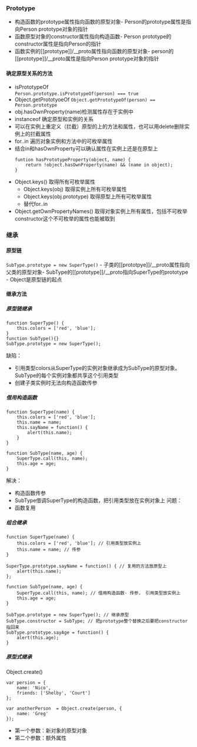 ### Prototype  
- 构造函数的prototype属性指向函数的原型对象- Person的prototype属性是指向Person prototype对象的指针
- 函数原型对象的constructor属性指向构造函数- Person prototype的constructor属性是指向Person的指针
- 函数实例的[[prototype]]/__proto属性指向函数的原型对象- person的[[prototype]]/__proto属性是指向Person prototype对象的指针
#### 确定原型关系的方法
- isPrototypeOf  
```Person.prototype.isPrototypeOf(person) === true```
- Object.getPrototyoeOf
```Object.getPrototypeOf(person) == Person.prototype```
- obj.hasOwnProperty(name)检测属性存在于实例中
- instanceof 确定原型和实例的关系  
- 可以在实例上重定义（拦截）原型的上的方法和属性，也可以用delete删除实例上的拦截属性  
- for..in 遍历对象实例和方法中的可枚举属性  
- 结合in和hasOwnProperty可以确认属性在实例上还是在原型上
  ```
  funtion hasPrototypeProperty(object, name) {
      return !object.hasOwnProperty(name) && (name in object);
  } 
  ``` 
- Object.keys() 取得所有可枚举属性
    - Object.keys(obj) 取得实例上所有可枚举属性 
    - Object.keys(obj.prototype) 取得原型上所有可枚举属性 
    - 替代for..in
- Object.getOwnPropertyNames() 取得对象实例上所有属性，包括不可枚举    
  constructor这个不可枚举的属性也能被取到  

### 继承  
#### 原型链   
```SubType.prototype = new SuperType()```
    - 子类的[[prototpye]]/__proto属性指向父类的原型对象- SubType的[[prototype]]/__proto指向SuperType的prototype
    - Object是原型链的起点 
#### 继承方法
##### 原型链继承
```
function SuperType() {
    this.colors = ['red', 'blue'];
}
function SubType(){}
SubType.prototype = new SuperType();
```
缺陷：
- 引用类型colors从SuperType的实例对象继承成为SubType的原型对象。SubType的每个实例对象都共享这个引用类型
- 创建子类实例时无法向构造函数传参

##### 借用构造函数
```
function SuperType(name) {
    this.colors = ['red', 'blue'];
    this.name = name;
    this.sayName = function() {
        alert(this.name);
    }
}

function SubType(name, age) {
    SuperType.call(this, name);
    this.age = age;
}
```
解决：
- 构造函数传参
- SubType借调SuperType的构造函数，把引用类型放在实例对象上
问题：
- 函数复用

##### 组合继承
```
function SuperType(name) {
    this.colors = ['red', 'blue']; // 引用类型放实例上
    this.name = name; // 传参
}

SuperType.prototype.sayName = function() { // 复用的方法放原型上
    alert(this.name); 
};

function SubType(name, age) {
    SuperType.call(this, name); // 借用构造函数- 传参， 引用类型放实例上
    this.age = age;
}

SubType.prototype = new SuperType(); // 继承原型
SubType.constructor = SubType; // 把prototype整个替换之后要把constructor指回来
SubType.prototype.sayAge = function() {
    alert(this.age);
}
```

##### 原型式继承
Object.create()
```
var persion = {
    name: 'Nico',
    friends: ['Shelby', 'Court']
};

var anotherPerson  = Object.create(person, {
    name: 'Greg'
});
```
- 第一个参数：新对象的原型对象
- 第二个参数：额外属性    
